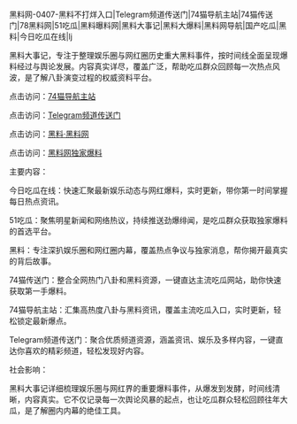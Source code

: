 #
黑料网-0407-黑料不打烊入口|Telegram频道传送门|74猫导航主站|74猫传送门|78黑料网|51吃瓜|黑料曝料网|黑料大事记|黑料大爆料|黑料网导航|国产吃瓜|黑料|今日吃瓜在线|lj

黑料大事记，专注于整理娱乐圈与网红圈历史重大黑料事件，按时间线全面呈现爆料经过与舆论发展。内容真实详尽，覆盖广泛，帮助吃瓜群众回顾每一次热点风波，是了解八卦演变过程的权威资料平台。


点击访问：<a href="https://74mao.com/">74猫导航主站</a>

点击访问：<a href="https://74mao.com/">Telegram频道传送门</a>

点击访问：<a href="https://tyer.pages.dev/">黑料·黑料网</a>

点击访问：<a href="https://sdbsd.pages.dev/">黑料网独家爆料</a>


主要内容：

今日吃瓜在线：快速汇聚最新娱乐动态与网红爆料，实时更新，带你第一时间掌握每日热点资讯。

51吃瓜：聚焦明星新闻和网络热议，持续推送劲爆绯闻，是吃瓜群众获取独家爆料的首选平台。

黑料：专注深扒娱乐圈和网红圈内幕，覆盖热点争议与独家消息，帮你揭开最真实的背后故事。

74猫传送门：整合全网热门八卦和黑料资源，一键直达主流吃瓜网站，助你快速获取第一手爆料。

74猫导航主站：汇集高热度八卦与黑料资讯，覆盖主流吃瓜入口，实时更新，轻松锁定最新爆点。

Telegram频道传送门：聚合优质频道资源，涵盖资讯、娱乐及多样内容，一键直达你喜欢的精彩频道，轻松发现好内容。

社会影响：

黑料大事记详细梳理娱乐圈与网红界的重要爆料事件，从爆发到发酵，时间线清晰，内容真实。它不仅记录每一次舆论风暴的起点，也让吃瓜群众轻松回顾往年大瓜，是了解圈内内幕的绝佳工具。

<span style="display:none;">[Canonical link](）</span>
